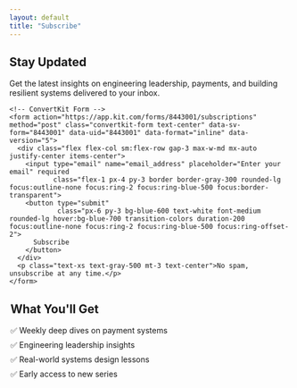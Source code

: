 ```yaml
---
layout: default
title: "Subscribe"
---
```

<section class="py-10 pt-16">
  <div class="mx-auto max-w-3xl text-center">
    <h2 class="text-2xl font-semibold mb-4">Stay Updated</h2>
    <p class="text-gray-600 mb-6">Get the latest insights on engineering leadership, payments, and building resilient systems delivered to your inbox.</p>

    <!-- ConvertKit Form -->
    <form action="https://app.kit.com/forms/8443001/subscriptions" method="post" class="convertkit-form text-center" data-sv-form="8443001" data-uid="8443001" data-format="inline" data-version="5">
      <div class="flex flex-col sm:flex-row gap-3 max-w-md mx-auto justify-center items-center">
        <input type="email" name="email_address" placeholder="Enter your email" required 
               class="flex-1 px-4 py-3 border border-gray-300 rounded-lg focus:outline-none focus:ring-2 focus:ring-blue-500 focus:border-transparent">
        <button type="submit" 
                class="px-6 py-3 bg-blue-600 text-white font-medium rounded-lg hover:bg-blue-700 transition-colors duration-200 focus:outline-none focus:ring-2 focus:ring-blue-500 focus:ring-offset-2">
          Subscribe
        </button>
      </div>
      <p class="text-xs text-gray-500 mt-3 text-center">No spam, unsubscribe at any time.</p>
    </form>
  </div>
</section>

  <div class="card" style="max-width: 500px; margin: 0 auto;">
    <h2 class="text-xl font-semibold mb-4">What You'll Get</h2>
    <ul style="text-align: left; margin-bottom: 2rem;">
      <li style="margin-bottom: 0.5rem;">✅ Weekly deep dives on payment systems</li>
      <li style="margin-bottom: 0.5rem;">✅ Engineering leadership insights</li>
      <li style="margin-bottom: 0.5rem;">✅ Real-world systems design lessons</li>
      <li style="margin-bottom: 0.5rem;">✅ Early access to new series</li>
    </ul>
    
  <!-- Newsletter form will be embedded here by the layout -->
  </div>

<style>
ul {
  list-style: none;
  padding: 0;
}

ul li {
  padding-left: 0;
}
</style>
